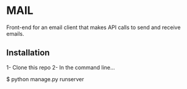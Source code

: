 # MAIL

Front-end for an email client that makes API calls to send and receive emails.

## Installation
1- Clone this repo 2- In the command line...

$ python manage.py runserver

